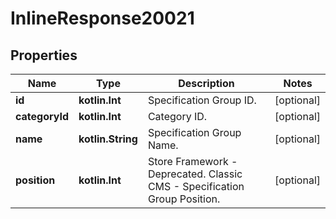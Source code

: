 
# InlineResponse20021

## Properties
Name | Type | Description | Notes
------------ | ------------- | ------------- | -------------
**id** | **kotlin.Int** | Specification Group ID. |  [optional]
**categoryId** | **kotlin.Int** | Category ID. |  [optional]
**name** | **kotlin.String** | Specification Group Name. |  [optional]
**position** | **kotlin.Int** | Store Framework - Deprecated.  Classic CMS - Specification Group Position. |  [optional]



